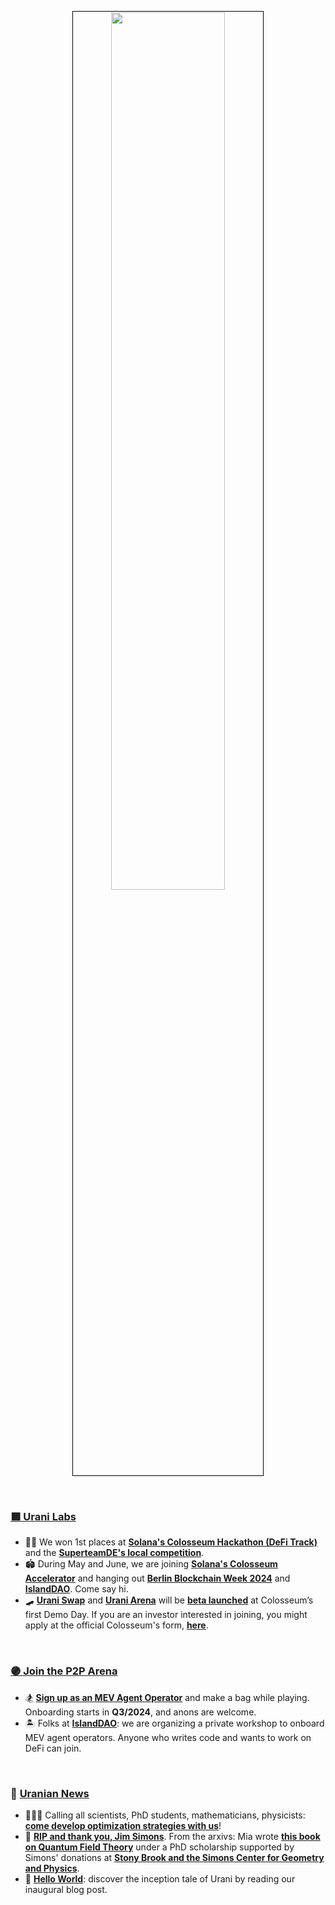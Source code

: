 <p align="center">
<img src="https://github.com/urani-labs/.github/assets/162904807/2b29ab37-caba-4abc-be9b-11cf7dbd2930" width="60%" align="center" style="padding:1px;border:1px solid black;"/>
</p>

<br>

### [🟪 Urani Labs](https://www.urani.xyz)

* 🤝🏻 We won 1st places at **[Solana's Colosseum Hackathon (DeFi Track)](https://twitter.com/ColosseumOrg/status/1787468985929212264)** and the **[SuperteamDE's local competition](https://twitter.com/SuperteamDAO)**. 
* 🏟️ During May and June, we are joining **[Solana's Colosseum Accelerator](https://blog.colosseum.org/introducing-colosseum-accelerator-cohort-1/)** and hanging out **[Berlin Blockchain Week 2024](https://blockchainweek.berlin/24)** and **[IslandDAO](https://twitter.com/IslandDAOx)**. Come say hi.
* 🛹 **[Urani Swap](https://www.urani.ag)** and **[Urani Arena](https://arena.urani.ag/)** will be **[beta launched](https://docs.urani.ag/urani-labs-docs/roadmap)** at Colosseum’s first Demo Day. If you are an investor interested in joining, you might apply at the official Colosseum's form, **[here](https://5m60ilpmt4a.typeform.com/to/KIBUwXjL?ref=blog.colosseum.org&typeform-source=blog.colosseum.org)**.

    
<br>

### [🟣 Join the P2P Arena](https://arena.urani.ag/)
  
* 🏂 **[Sign up as an MEV Agent Operator](https://www.urani.xyz/operator-onboarding)** and make a bag while playing. Onboarding starts in **Q3/2024**, and anons are welcome.
* 🏝️ Folks at **[IslandDAO](https://twitter.com/IslandDAOx)**: we are organizing a private workshop to onboard MEV agent operators. Anyone who writes code and wants to work on DeFi can join. 

<br>

### 💜 [Uranian News](https://www.urani.xyz/blog)

* 🧑🏻‍🔬 Calling all scientists, PhD students, mathematicians, physicists: **[come develop optimization strategies with us](https://www.urani.xyz/careers)**!
* 🖤 **[RIP and thank you, Jim Simons](https://www.astro.sunysb.edu/steinkirch/reviews/CHERNSIMONS.pdf)**. From the arxivs: Mia wrote **[this book on Quantum Field Theory](https://www.astro.sunysb.edu/steinkirch/books/qft.pdf)** under a PhD scholarship supported by Simons' donations at **[Stony Brook and the Simons Center for Geometry and Physics](https://scgp.stonybrook.edu/)**.
* 👾 **[Hello World](https://www.urani.xyz/blog/hello-world)**: discover the inception tale of Urani by reading our inaugural blog post.
 
